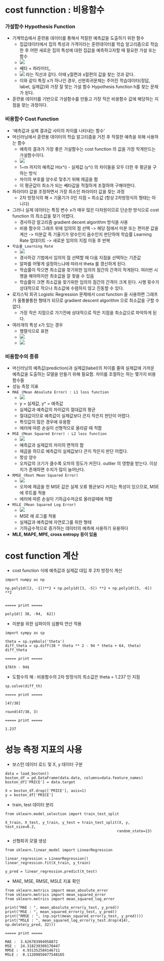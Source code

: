 # cost funnction : 비용함수

### 가설함수 Hypothesis Function
- 기계학습에서 훈련용 데이터를 통해서 적절한 예측값을 도출하기 위한 함수
    - 집값데이터에서 집의 특성과 가격이라는 훈련데이터를 학습 알고리즘으로 학습한 후 어떤 새로운 집의 특성에 대한 집값을 예측하고자할 때 필요한 가설 또는 함수
    - <img src="https://latex.codecogs.com/png.latex?%5Cdpi%7B100%7D%20%5Cfn_cm%20%5Clarge%20h_%7B%5Ctheta%7D%28x%29%20%3D%20%5Ctheta_%7B0%7D%20&plus;%20%5Ctheta_%7B1%7D%28x%29"/>
    - 쎄타 = 파라미터_
    - <img src="https://latex.codecogs.com/png.latex?%5Cdpi%7B100%7D%20%5Cfn_cm%20%5Clarge%20y%3Dax&plus;b"/> 라는 직선과 같다. 이때 y절편과 x절편의 값을 찾는 것과 같다.
    - 이와 같이 특징 x가 하나인 경우, 선현회귀문제는 주어진 학습데이터(정답, label, 실제값)와 가장 잘 맞는 가설 함수 Hypothesis function h를 찾는 문제가 된다. 
- 훈련용 데이터를 기반으로 가설함수를 만들고 가장 작은 비용함수 값에 해당하는 지점을 찾는 과정이다.
    
### 비용함수 Cost Function
- '예측값과 실제 결과값 사이의 차이를 나타내는 함수'
- 머신러닝에서 훈련용 데이터의 학습 알고리즘을 거친 후 적절한 예측을 위해 사용하는 함수
    - 예측의 결과가 가장 좋은 가설함수는 cost function 의 값을 가장 작게만드는 가설함수이다.
    - <img src="https://latex.codecogs.com/png.latex?%5Cdpi%7B100%7D%20%5Cfn_cm%20%5Clarge%20J%28%5Ctheta_%7B0%7D%2C%20%5Ctheta_%7B1%7D%29%20%3D%20%5Cdfrac%7B1%7D%7B2m%7D%20%5Csum_%7Bi%3D1%7D%5E%7Bm%7D%20%28h_%7B%5Ctheta%7D%28x%5E%7B%28i%29%7D%29-%20y%5E%7B%28i%29%7D%29%5E2"/>
    - 1~m 까지의 예측값 H(x^i) - 실제값 (y^i) 의 차이들을 모두 더한 후 평균을 구하는 방식
    - 차이의 부호를 양수로 맞추기 위해 제곱을 함
    - 이 평균값이 최소가 되는 쎼타값을 적절하게 조절하여 구해야한다.
- 파라미터 값을 조정하면서 가장 최소인 파라미터 값을 찾는 과정
    - 2차 방정식의 해 = 기울기가 0인 지점 = 최소값 (항상 2차방정식의 형태는 아니다)
- 그러나 실제 데이터는 특징 변수 x가 매우 많은 다차원이므로 단순한 방식으로 cost function 의 최소값을 찾기 어렵다.
    - 경사하강 알고리즘 gradient decent algorithm 방식을 사용 
    - 비용 함수의 그래프 위에 임의의 점 선택 -> 해당 점에서 미분 또는 편미분 값을 계산 -> 미분값 즉 기울기가 양수인지 음수인지 판단하여 학습률 Learning Rate 업데이트 -> 새로운 임의의 지점 이동 후 반복
- `학습률 Learning Rate`
    - <img src="https://latex.codecogs.com/png.latex?%5Cdpi%7B100%7D%20%5Cfn_cm%20%5Clarge%20%5Ctheta%20%3D%20%5Ctheta%20-%20%5Calpha%20%5Cdfrac%7Bd%7D%7Bdt%7D%20J_%7B%5Ctheta%7D%20%28x%29"/>
    - 경사하강 기법에서 임의의 점 선택할 때 다음 지점을 선택하는 기준값
    - 알파를 어떻게 설정하느냐에 따라서 theta 를 갱신하게 된다.
    - 학습률이 작으면 최소값을 찾기위한 임의의 점간의 간격이 작게된다. 여러번 시행을 해야하지만 최솟값을 잘 찾을 수 있음
    - 학습률이 크면 최소값을 찾기위한 임의의 점간의 간격이 크게 된다. 시행 횟수가 상대적으로 작으나 최소값에 수렴하지 않고 진동할 수 있다.
- 로지스틱 회귀 Logistic Regression 문제에서 cost function 을 사용하면 그래프가 울퉁불퉁한 형태가 되므로 gradient descent algorithm 으로 최소값을 구할 수 없다.
    - 가장 작은 지점으로 가기전에 상대적으로 작은 지점을 최소값으로 파악하게 된다.
- 여러개의 특성 x가 있는 경우
    - 행렬식으로 표현
    - <img src="https://latex.codecogs.com/png.latex?%5Cdpi%7B100%7D%20%5Cfn_cm%20%5Clarge%20h_%7B%5Ctheta%7D%28x%29%20%3D%20%5Ctheta_%7B0%7D%20&plus;%20%5Ctheta_%7B1%7Dx_%7B1%7D%20&plus;%20%5Ctheta_%7B2%7Dx_%7B2%7D%20&plus;%20%5Ctheta_%7B3%7Dx_%7B3%7D%20&plus;%20%5Ctheta_%7B4%7Dx_%7B4%7D"/>
    - <img src="https://latex.codecogs.com/png.latex?%5Cdpi%7B100%7D%20%5Cfn_cm%20%5Clarge%20h_%7B%5Ctheta%7D%28x%29%20%3D%20%5Ctheta%5ET%20x"/>
    
### 비용함수의 종류
- 머신러닝의 예측값(prediction)과 실제값(label)의 차이를 줄여 실제값에 가까운 예측값을 도출하는 모델을 만들기 위해 필요함. 차이를 조절하는 하는 몇가지 비용함수들
- 성능 측정 지표
- `MAE (Mean Absolute Error) : L1 loss function`
    - <img src="https://latex.codecogs.com/png.latex?%5Cdpi%7B100%7D%20%5Cfn_cm%20%5Clarge%20MAE%3D%5Cdfrac%7B1%7D%7Bn%7D%20%5Csum%20%7Cy-%20%5Chat%20y%7C"/>
    - y = 실제값, y^ = 예측값
    - 실제값과 예측값의 차이값의 절대값의 평균
    - 절대값이므로 예측값이 실제값보다 큰지 작은지 판단이 어렵다.
    - 특잇값이 많은 경우에 유용함
    - 에러에 따른  손실이 선형적으로 올라갈 때 적합
- `MSE (Mean Squared Error) : L2 loss function`
    - <img src="https://latex.codecogs.com/png.latex?%5Cdpi%7B100%7D%20%5Cfn_cm%20%5Clarge%20MSE%20%3D%20%5Cdfrac%7B1%7D%7Bn%7D%20%5Csum%20%28y%20-%20%5Chat%20y%29%5E2"/>
    - 예측값과 실제값의 차이의 면적의 합
    - 제곱을 하므로 예측값이 실제값보다 큰지 작은지 판단 어렵다.
    - 항상 양수
    - 오차값의 크기가 클수록 오차의 정도가 커진다. outlier 의 영향을 받는다. 이상치가 존재하면 수치가 많이 늘어난다.
- `RMSE (Root Mean Squared Error)`
    - <img src="https://latex.codecogs.com/png.latex?%5Cdpi%7B100%7D%20%5Cfn_cm%20%5Clarge%20RMSE%20%3D%20%5Csqrt%20%7B%5Cdfrac%20%7B%5Csum_%7Bi%3D1%7D%5E%7BN%7D%20%28y_%7Bi%7D%20-%20%5Chat%20y_%7Bi%7D%29%5E2%7D%7BN%7D%7D"/>
    - 오차에 제곱을 한 MSE 값은 실제 오류 평균보다 커지는 특성이 있으므로, MSE에 루트를 적용
    - 에러에 따른 손실이 기하급수저긍로 올라갈때에 적합
- `MSLE (Mean Squared Log Error)`
    - <img src="https://latex.codecogs.com/png.latex?%5Cdpi%7B100%7D%20%5Cfn_cm%20%5Clarge%20MSLE%28y%2C%20%5Chat%20y%29%20%3D%20%5Cdfrac%7B1%7D%7Bn_%7Bsamples%7D%7D%20%5Csum_%7Bi%3D0%7D%5E%7Bn_%7Bsmaples%7D-1%7D%28log_%7Be%7D%281&plus;y_%7Bi%7D%29%20-%20log_%7Be%7D%281&plus;%5Chat%20y_%7Bi%7D%29%29%5E2"/>
    - MSE 에 로그를 적용
    - 실제값과 예측값에 자연로그를 취한 형태
    - 기하급수적으로 증가하는 데이터의 예측에 사용하기 유용하다
- **MLE, MAPE, MPE, cross entropy 등이 있음**

# cost function 계산

- cost function 식에 예측값과 실제값 대입 후 2차 방정식 계산
```
import numpy as np

np.poly1d([2, -1])**2 + np.poly1d([3, -5]) **2 + np.poly1d([5, -6]) **2


===== print =====

poly1d([ 38, -94,  62])
```

- 미분을 위한 심파이의 심볼릭 연산 적용
```
import sympy as sp

theta = sp.symbols('theta')
diff_theta = sp.diff(38 * theta ** 2 - 94 * theta + 64, theta)
diff_theta

===== print =====

$76th - 94$
```

- 도함수의 해 : 비용함수의 2차 방정식의 최소값은 theta = 1.237 인 지점
```
sp.solve(diff_th)

===== print =====

[47/38]

round(47/38, 3)

===== print =====

1.237
```

# 성능 측정 지표의 사용

- 보스턴 데이터 로드 및 X, y 데이터 구분
```
data = load_boston()
boston_df = pd.DataFrame(data.data, columns=data.feature_names)
boston_df['PRICE'] = data.target

X = boston_df.drop(['PRICE'], axis=1)
y = boston_df['PRICE']
```

- train, test 데이터 분리
```
from sklearn.model_selection import train_test_split

X_train, X_test, y_train, y_test = train_test_split(X, y, test_size=0.2,
                                                   random_state=13)
```

- 선형회귀 모델 생성
```
from sklearn.linear_model import LinearRegression

linear_regression = LinearRegression()
linear_regression.fit(X_train, y_train)

y_pred = linear_regression.predict(X_test)
```

- MAE, MSE, RMSE, MSLE 지표 확인
```
from sklearn.metrics import mean_absolute_error
from sklearn.metrics import mean_squared_error
from sklearn.metrics import mean_squared_log_error

print("MAE : ", mean_absolute_error(y_test, y_pred))
print("MSE : ", mean_squared_error(y_test, y_pred))
print("RMSE : ", (np.sqrt(mean_squared_error(y_test, y_pred))))
print("MSLE : ", mean_squared_log_error(y_test.drop(414), np.delete(y_pred, 32)))

===== print =====

MAE :  3.626783994958872
MSE :  24.318238309170447
RMSE :  4.931352584146711
MSLE :  0.11209850477548165
```
